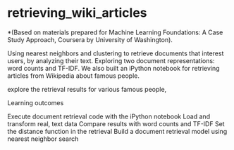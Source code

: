 # retrieving_wiki_articles
*(Based on materials prepared for Machine Learning Foundations: A Case Study Approach, Coursera by University of Washington).

Using nearest neighbors and clustering to retrieve documents that interest users, 
by analyzing their text. Exploring two document representations: word counts and TF-IDF. 
We also built an iPython notebook for retrieving articles from Wikipedia about famous people.

 explore the retrieval results for various famous people, 


Learning outcomes

Execute document retrieval code with the iPython notebook
Load and transform real, text data
Compare results with word counts and TF-IDF
Set the distance function in the retrieval
Build a document retrieval model using nearest neighbor search
